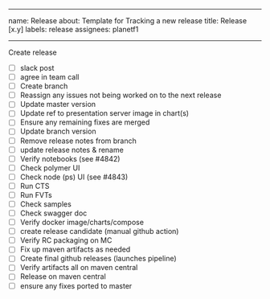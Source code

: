 <!-- SPDX-License-Identifier: CC-BY-4.0 -->
<!-- Copyright Contributors to the Egeria project. -->
---
name: Release
about: Template for Tracking a new release
title: Release [x.y]
labels: release
assignees: planetf1

---

Create release 

- [ ] slack post
- [ ] agree in team call 
- [ ] Create branch 
- [ ] Reassign any issues not being worked on to the next release
- [ ] Update master version
- [ ] Update ref to presentation server image in chart(s)
- [ ] Ensure any remaining fixes are merged 
- [ ] Update branch version 
- [ ] Remove release notes from branch 
- [ ] update release notes & rename 
- [ ] Verify notebooks (see #4842)
- [ ] Check polymer UI 
- [ ] Check node (ps) UI (see #4843)
- [ ] Run CTS 
- [ ] Run FVTs 
- [ ] Check samples 
- [ ] Check swagger doc 
- [ ] Verify docker image/charts/compose 
- [ ] create release candidate (manual github action)
- [ ] Verify RC packaging on MC
- [ ] Fix up maven artifacts as needed
- [ ] Create final github releases (launches pipeline)
- [ ] Verify artifacts all on maven central 
- [ ] Release on maven central
- [ ] ensure any fixes ported to master

